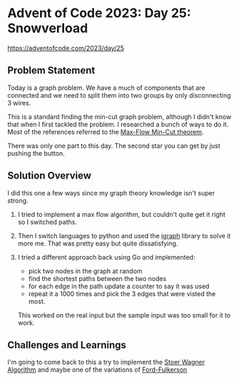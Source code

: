 # Advent of Code 2023: Day 25: Snowverload

https://adventofcode.com/2023/day/25

## Problem Statement

Today is a graph problem.  We have a much of components that are connected and we need to split them into two groups by only disconnecting 3 wires.

This is a standard finding the min-cut graph problem, although I didn't know that when I first tackled the problem.  I researched a bunch of ways to do it.  Most of the references referred to the [Max-Flow Min-Cut theorem](https://en.wikipedia.org/wiki/Max-flow_min-cut_theorem).

There was only one part to this day.  The second star you can get by just pushing the button.

## Solution Overview
I did this one a few ways since my graph theory knowledge isn't super strong.

1. I tried to implement a max flow algorithm, but couldn't quite get it right so I switched paths.
2. Then I switch languages to python and used the [igraph](https://python.igraph.org/en/stable/) library to solve it more me.  That was pretty easy but quite dissatisfying.
3. I tried a different approach back using Go and implemented:
   - pick two nodes in the graph at random
   - find the shortest paths between the two nodes
   - for each edge in the path update a counter to say it was used
   - repeat it a 1000 times and pick the 3 edges that were visted the most.

   This worked on the real input but the sample input was too small for it to work.

## Challenges and Learnings
I'm going to come back to this a try to implement the [Stoer Wagner Algorithm](https://en.wikipedia.org/wiki/Stoer%E2%80%93Wagner_algorithm) and maybe one of the variations of [Ford-Fulkerson](https://en.wikipedia.org/wiki/Ford%E2%80%93Fulkerson_algorithm)
